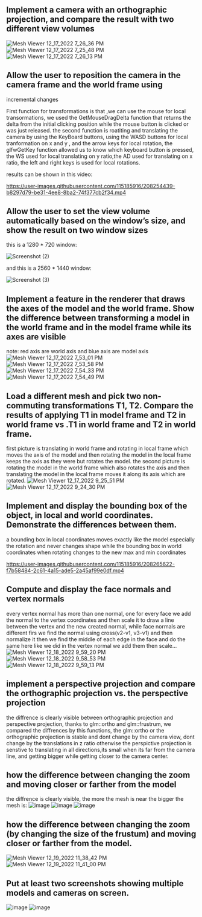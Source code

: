 ## Implement a camera with an orthographic projection, and compare the result with two different view volumes

![Mesh Viewer 12_17_2022 7_26_36 PM](https://user-images.githubusercontent.com/115185916/208254011-a7dde39e-dd13-4c65-b74b-f77eb512e7a6.png)
![Mesh Viewer 12_17_2022 7_25_48 PM](https://user-images.githubusercontent.com/115185916/208254012-c367b81f-7561-43d7-a444-9cad345b7aad.png)
![Mesh Viewer 12_17_2022 7_26_13 PM](https://user-images.githubusercontent.com/115185916/208254014-9175d0d6-ca38-4d4d-81b9-4aa0cc0dbd12.png)

## Allow the user to reposition the camera in the camera frame and the world frame using
incremental changes

First function for transformations is that ,we can use the mouse for local transormations, we used the GetMouseDragDelta function that returns the delta from the initial clicking position while the mouse button is clicked or was just released. the second function is roatiting and translating the camera by using the KeyBoard buttons, using the WASD buttons for local tranformation on x and y , and the arrow keys for local rotation, the glfwGetKey function allowed us to know which keyboard button is pressed, the WS used for local translating on y ratio,the AD used for translating on x ratio, the left and right keys is used for local rotations.

results can be shown in this video:

https://user-images.githubusercontent.com/115185916/208254439-b8297d79-be31-4ee8-8ba2-74f377cb2f34.mp4

## Allow the user to set the view volume automatically based on the window’s size, and show the result on two window sizes

this is a 1280 * 720 window:

![Screenshot (2)](https://user-images.githubusercontent.com/115185916/208254763-1c4cce94-9971-47da-93ae-4438d69a972f.png)

and this is a 2560 * 1440 window:

![Screenshot (3)](https://user-images.githubusercontent.com/115185916/208254783-46627dd5-1971-43ef-963d-e3b2ffca8960.png)


## Implement a feature in the renderer that draws the axes of the model and the world frame. Show the difference between transforming a model in the world frame and in the model frame while its axes are visible

note: red axis are world axis and blue axis are model axis
![Mesh Viewer 12_17_2022 7_53_01 PM](https://user-images.githubusercontent.com/115185916/208255036-4d3aaa2f-0395-4d75-b811-e6005f382fa7.png)
![Mesh Viewer 12_17_2022 7_53_58 PM](https://user-images.githubusercontent.com/115185916/208255037-ca588dc6-a06a-47d4-ad24-27a884c9bd78.png)
![Mesh Viewer 12_17_2022 7_54_33 PM](https://user-images.githubusercontent.com/115185916/208255038-c245e1a3-4472-4bfe-a701-3b580613a285.png)
![Mesh Viewer 12_17_2022 7_54_49 PM](https://user-images.githubusercontent.com/115185916/208255039-21402a94-40ee-45da-bfb9-3becf55eebb7.png)

## Load a different mesh and pick two non-commuting transformations T1, T2. Compare the results of applying T1 in model frame and T2 in world frame vs .T1 in world frame and T2 in world frame.

first picture is translating in world frame and rotating in local frame which moves the axis of the model and then rotating the model in the local frame keeps the axis as they were but rotates the model. the second picture is rotating the model in the world frame which also rotates the axis and then translating the model in the local frame moves it along its axis which are rotated.
![Mesh Viewer 12_17_2022 9_25_51 PM](https://user-images.githubusercontent.com/115185916/208263050-45014ca4-457a-4a76-a79c-3947d76a578f.png)
![Mesh Viewer 12_17_2022 9_24_30 PM](https://user-images.githubusercontent.com/115185916/208263051-78007fbb-1d1d-4a39-9834-6333368b7dec.png)



## Implement and display the bounding box of the object, in local and world coordinates. Demonstrate the differences between them.

a bounding box in local coordinates moves exactly like the model especially the rotation and never changes shape while the bounding box in world coordinates when rotating changes to the new max and min coordinates

https://user-images.githubusercontent.com/115185916/208265622-f7b58484-2c61-4a15-ade5-2a45af99e0df.mp4

## Compute and display the face normals and vertex normals

every vertex normal has more than one normal, one for every face we add the normal to the vertex coordinates and then scale it to draw a line between the vertex and the new created normal, while face normals are different firs we find the normal using cross(v2-v1, v3-v1) and then normalize it then we find the middle of each edge in the face and do the same here like we did in the vertex normal we add them then scale...
![Mesh Viewer 12_18_2022 9_59_20 PM](https://user-images.githubusercontent.com/115185916/208316858-0e63047c-8698-4e09-ab5f-c5ce21bb34d4.png)
![Mesh Viewer 12_18_2022 9_58_53 PM](https://user-images.githubusercontent.com/115185916/208316859-404773e2-db66-4533-9ec7-ac4e0c9732dc.png)
![Mesh Viewer 12_18_2022 9_59_13 PM](https://user-images.githubusercontent.com/115185916/208316861-83b973e4-6379-4d7f-9f23-64176d16ff03.png)

## implement a perspective projection and compare the orthographic projection vs. the perspective projection
the diffrence is clearly visible between orthographic projection and perspective projection, thanks to glm::ortho and glm::frustrum, we compared the diffrences by this functions, the glm::ortho or the orthographic projection is stable and dont change by the camera view, dont change by the translations in z ratio otherwise the perspictive projection is senstive to translating in all directions,its small when its far from the camera line, and getting bigger while getting closer to the camera center.

## how the difference between changing the zoom and moving closer or farther from the model
the diffrence is clearly visible, the more the mesh is near the bigger the mesh is:
![image](https://user-images.githubusercontent.com/116717525/208476741-4c4768fe-540f-47fe-b6ca-1e64c972c13b.png)
![image](https://user-images.githubusercontent.com/116717525/208476879-6dace405-c3fe-4c22-bfa1-ecb9a724aedf.png)
![image](https://user-images.githubusercontent.com/116717525/208477002-5922ac12-4597-45e3-b7e0-7c72b2f8dfc4.png)

## how the difference between changing the zoom (by changing the size of the frustum) and moving closer or farther from the model.
![Mesh Viewer 12_19_2022 11_38_42 PM](https://user-images.githubusercontent.com/115185916/208529604-ae45e05b-77a5-47f2-ab4f-16aa711f6d8f.png)
![Mesh Viewer 12_19_2022 11_41_00 PM](https://user-images.githubusercontent.com/115185916/208529608-6b480162-e0fa-4c5b-b9e6-db33127414fe.png)

## Put at least two screenshots showing multiple models and cameras on screen.
![image](https://user-images.githubusercontent.com/116717525/208680140-32b8945e-0d4d-42fa-884f-e3f0df6e53f7.png)
![image](https://user-images.githubusercontent.com/116717525/208683499-6095a2fe-099f-42ba-b8f6-6476f28d31c4.png)
